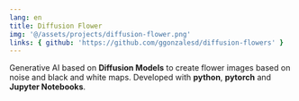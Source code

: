 ```yaml
---
lang: en
title: Diffusion Flower
img: '@/assets/projects/diffusion-flower.png'
links: { github: 'https://github.com/ggonzalesd/diffusion-flowers' }
---
```


Generative AI based on **Diffusion Models** to create flower images based on noise and black and white maps. Developed with **python**, **pytorch** and **Jupyter Notebooks**.

